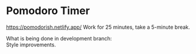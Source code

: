 # Pomodoro Timer

<https://pomodorish.netlify.app/>
Work for 25 minutes, take a 5-minute break. <br>

What is being done in development branch: <br>
Style improvements.